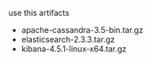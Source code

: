 use this artifacts
* apache-cassandra-3.5-bin.tar.gz
* elasticsearch-2.3.3.tar.gz
* kibana-4.5.1-linux-x64.tar.gz
